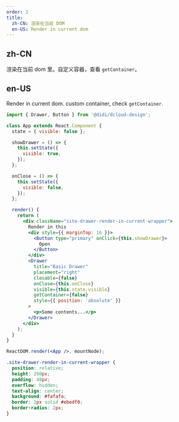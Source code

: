 ```yaml
---
order: 2
title:
  zh-CN: 渲染在当前 DOM
  en-US: Render in current dom
---
```


## zh-CN

渲染在当前 dom 里。自定义容器，查看 `getContainer`。

## en-US

Render in current dom. custom container, check `getContainer`.

```jsx
import { Drawer, Button } from '@didi/dcloud-design';

class App extends React.Component {
  state = { visible: false };

  showDrawer = () => {
    this.setState({
      visible: true,
    });
  };

  onClose = () => {
    this.setState({
      visible: false,
    });
  };

  render() {
    return (
      <div className="site-drawer-render-in-current-wrapper">
        Render in this
        <div style={{ marginTop: 16 }}>
          <Button type="primary" onClick={this.showDrawer}>
            Open
          </Button>
        </div>
        <Drawer
          title="Basic Drawer"
          placement="right"
          closable={false}
          onClose={this.onClose}
          visible={this.state.visible}
          getContainer={false}
          style={{ position: 'absolute' }}
        >
          <p>Some contents...</p>
        </Drawer>
      </div>
    );
  }
}

ReactDOM.render(<App />, mountNode);
```

```css
.site-drawer-render-in-current-wrapper {
  position: relative;
  height: 200px;
  padding: 48px;
  overflow: hidden;
  text-align: center;
  background: #fafafa;
  border: 1px solid #ebedf0;
  border-radius: 2px;
}
```

<style>
[data-theme="dark"] .site-drawer-render-in-current-wrapper {
  background: #000;
  border: 1px solid #303030;
}
</style>
